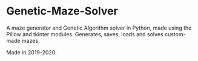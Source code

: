 # Genetic-Maze-Solver
A maze generator and Genetic Algorithm solver in Python, made using the Pillow and tkinter modules. Generates, saves, loads and solves custom-made mazes.

Made in 2019-2020.
